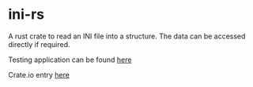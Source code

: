 # ini-rs

A rust crate to read an INI file into a structure. The data can be accessed directly if required.

Testing application can be found [here](https://github.com/DawsonThePagan/Test-ini-rs)

Crate.io entry [here]()